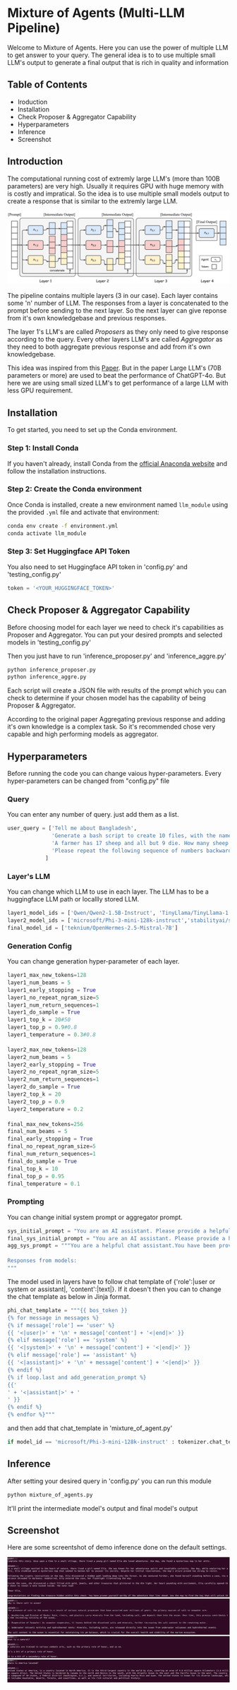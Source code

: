 # Mixture of Agents (Multi-LLM Pipeline)

Welcome to Mixture of Agents. Here you can use the power of multiple LLM to get answer to your query. The general idea is to to use multiple small LLM's output to generate a final output that is rich in quality and information

## Table of Contents

- Iroduction
- Installation
- Check Proposer & Aggregator Capability
- Hyperparameters
- Inference
- Screenshot

## Introduction

The computational running cost of extremly large LLM's (more than 100B parameters) are very high. Usually it requires GPU with huge memory with is costly and impratical. So the idea is to use multiple small models output to create a response that is similar to the extremly large LLM.


![Demo Image](Demo/pipeline.jpg)


The pipeline contains multiple layers (3 in our case). Each layer contains some 'n' number of LLM. The responses from a layer is concatenated to the prompt before sending to the next layer. So the next layer can give reponse from it's own knowledgebase and previous responses.

The layer 1's LLM's are called *Proposers* as they only need to give response according to the query. Every other layers LLM's are called *Aggregator* as they need to both aggregate previous response and add from it's own knowledgebase. 

This idea was inspired from this [Paper](https://arxiv.org/pdf/2406.04692). But in the paper Large LLM's (70B parameters or more) are used to beat the performance of ChatGPT-4o. But here we are using small sized LLM's to get performance of a large LLM with less GPU requirement.

## Installation

To get started, you need to set up the Conda environment.

### Step 1: Install Conda

If you haven't already, install Conda from the [official Anaconda website](https://www.anaconda.com/products/distribution) and follow the installation instructions.

### Step 2: Create the Conda environment

Once Conda is installed, create a new environment named `llm_module` using the provided `.yml` file and activate that environment:

```bash
conda env create -f environment.yml
conda activate llm_module
```

### Step 3: Set Huggingface API Token

You also need to set Huggingface API token in 'config.py' and 'testing_config.py'

```python
token = '<YOUR_HUGGINGFACE_TOKEN>'
```

## Check Proposer & Aggregator Capability

Before choosing model for each layer we need to check it's capabilities as Proposer and Aggregator. You can put your desired prompts and selected models in 'testing_config.py' 

Then you just have to run 'inference_proposer.py' and 'inference_aggre.py'

```bash
python inference_proposer.py
python inference_aggre.py
```

Each script will create a JSON file with results of the prompt which you can check to determine if your chosen model has the capability of being Proposer & Aggregator.

According to the original paper Aggregating previous response and adding it's own knowledge is a complex task. So it's recommended chose very capable and high performing models as aggregator.

## Hyperparameters

Before running the code you can change vaious hyper-parameters. Every hyper-parameters can be changed from "config.py" file

### Query

You can enter any number of query. just add them as a list.

```python
user_query = ['Tell me about Bangladesh', 
              'Generate a bash script to create 10 files, with the names A1.txt through A10.txt', 
              'A farmer has 17 sheep and all but 9 die. How many sheep does the farmer have left?', 
              'Please repeat the following sequence of numbers backward: 7, 3, 8, 2, 9.', 
            ]
```

### Layer's LLM

You can change which LLM to use in each layer. The LLM has to be a huggingface LLM path or locallly stored LLM.

```python
layer1_model_ids = ['Qwen/Qwen2-1.5B-Instruct', 'TinyLlama/TinyLlama-1.1B-Chat-v1.0']
layer2_model_ids = ['microsoft/Phi-3-mini-128k-instruct','stabilityai/stablelm-zephyr-3b']
final_model_id = ['teknium/OpenHermes-2.5-Mistral-7B']
```

### Generation Config

You can change generation hyper-parameter of each layer.
```python
layer1_max_new_tokens=128
layer1_num_beams = 5
layer1_early_stopping = True
layer1_no_repeat_ngram_size=5
layer1_num_return_sequences=1
layer1_do_sample = True
layer1_top_k = 20#50
layer1_top_p = 0.9#0.8 
layer1_temperature = 0.3#0.8

layer2_max_new_tokens=128
layer2_num_beams = 5
layer2_early_stopping = True
layer2_no_repeat_ngram_size=5
layer2_num_return_sequences=1
layer2_do_sample = True
layer2_top_k = 20
layer2_top_p = 0.9 
layer2_temperature = 0.2

final_max_new_tokens=256
final_num_beams = 5
final_early_stopping = True
final_no_repeat_ngram_size=5
final_num_return_sequences=1
final_do_sample = True
final_top_k = 10
final_top_p = 0.95 
final_temperature = 0.1
```

### Prompting
You can change initial system prompt or aggregator prompt.
```python
sys_initial_prompt = "You are an AI assistant. Please provide a helpful and accurate response to the following user query. Keep your response as short and compact as possible." 
final_sys_initial_prompt = "You are an AI assistant. Please provide a helpful and accurate response to the following user query."
agg_sys_prompt = """You are a helpful chat assistant.You have been provided with a set of responses from various open-source models to the latest user query. Your task is to synthesize these responses into a single, high-quality response. It is crucial to critically evaluate the information provided in these responses, recognizing that some of it may be biased or incorrect. Your response should not simply replicate the given answers but should offer a refined, accurate, and comprehensive reply to the instruction. Ensure your response is well-structured, coherent, and adheres to the highest standards of accuracy and reliability.

Responses from models:
"""

```
The model used in layers have to follow chat template of {'role':|user or system or assistant|, 'content':|text|}. If it doesn't then you can to change the chat template as below in Jinja format.
```python
phi_chat_template = """{{ bos_token }}
{% for message in messages %}
{% if message['role'] == 'user' %}
{{ '<|user|>' + '\n' + message['content'] + '<|end|>' }}
{% elif message['role'] == 'system' %}
{{ '<|system|>' + '\n' + message['content'] + '<|end|>' }}
{% elif message['role'] == 'assistant' %}
{{ '<|assistant|>' + '\n' + message['content'] + '<|end|>' }}
{% endif %}
{% if loop.last and add_generation_prompt %}
{{'
' + '<|assistant|>' + '
' }}
{% endif %}
{% endfor %}"""
```
and then add that chat_template in 'mixture_of_agent.py'

```python
if model_id == 'microsoft/Phi-3-mini-128k-instruct' : tokenizer.chat_template = ctg.phi_chat_template
```

## Inference
After setting your desired query in 'config.py' you can run this module
```bash
python mixture_of_agents.py
```
It'll print the intermediate model's output and final model's output

## Screenshot
Here are some screentshot of demo inference done on the default settings.


![Demo Image](Demo/Screenshot_1.png)
![Demo Image](Demo/Screenshot_2.png)
![Demo Image](Demo/Screenshot_3.png)
![Demo Image](Demo/Screenshot_4.png)



